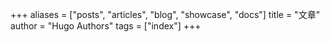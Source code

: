 +++
aliases = ["posts", "articles", "blog", "showcase", "docs"]
title = "文章"
author = "Hugo Authors"
tags = ["index"]
+++
